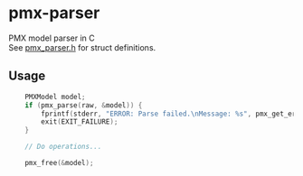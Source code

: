# pmx-parser
PMX model parser in C\
See [pmx_parser.h](pmx_parser.h) for struct definitions.
## Usage
```C
	PMXModel model;
    if (pmx_parse(raw, &model)) {
		fprintf(stderr, "ERROR: Parse failed.\nMessage: %s", pmx_get_error_msg());
		exit(EXIT_FAILURE);
	}

    // Do operations...

    pmx_free(&model);
```
